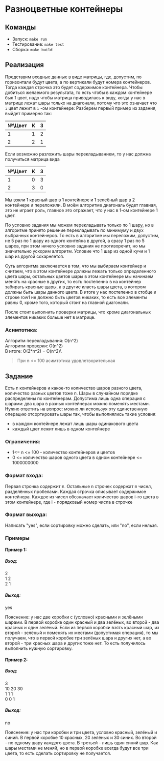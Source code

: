 # Разноцветные контейнеры

## Команды
- Запуск: 
``
make run
``
- Тестирование:
``
make test
``
- Сборка:
  ``
  make build
  ``
## Реализация

Представим входные данные в виде матрицы, где, допустим, по горизонтали будут цвета,
а по вертикали будут номера контейнеров. Тогда каждая строчка это будет содержимое контейнера.
Чтобы добиться желаемого результата, то есть чтобы в каждом контейнере был 1 цвет, надо чтобы
матрица приводилась к виду, когда у нас в матрице лежат шары только на диагонали, потому что это означает
что `i` цвет лежит в `i` -ом контейнере:
Разберем первый пример из задания, выйдет примерно так:

| №\Цвет | К | З |
|--------|---|---|
| 1      | 1 | 2 | 
| 2      | 2 | 1 | 

Если возможно разложить шары перекладыванием, то у нас должна получиться матрица вида

| №\Цвет | К | З |
|--------|---|---|
| 1      | 0 | 3 |
| 2      | 3 | 0 |

Мы взяли 1 красный шар в 1 контейнере и 1 зелеёный щар в 2 контейнере и переложили.
В моём алгоритме диагональ будет главная, это не играет роль, главное это отражает, что у нас в 1-ом контейнере 1 цвет.

По условию задания мы можем перекладывать только по 1 шару, но в алгоритме принято решение перекладывать по минимуму и
двух выбранных контейнеров. То есть в алгоритме мы переложим, допустим, не 5 раз по 1 шару из одного контейна в другой, 
а сразу 1 раз по 5 шаров, при этом ничего условию задания не противоречит, но мы значительно ускорим алгоритм. Условие
что 1 шар из одной кучи и 1 шар из другой сохарняется.

Суть алгоритма заключается в том, что мы выбираем контейнер и считаем, что в этом контейнере должны лежать только 
определенного цвета шары, остальных цветов шары в этом контейнере мы начинаем менять на красные в других, то есть 
постепенно в на контейнер забирать красные щары, а в другие класть шары цвета, в котором должны быть шары 
данного цвета. В итоге у нас постепенно в стобце и строке row1 не должно быть цветов никаких, то есть все элементы равны
0, кроме того, который стоит на главной диагонали.

После стоит выполнить проверки матрицы, что кроме диагональных элементов никаких больше нет в матрице. 

### Асимтотика:
Алгоритм перекладывания: O(n^2)\
Алгоритм проверки: O(n^2)\
В итоге: O(2*n^2) = O(n^2)\

> При n <= 100 асимтотика удовлетворительная


## Задание
Есть n контейнеров и какое-то количество шаров разного цвета, количество разных цветов тоже n. Шары в случайном порядке распределены по контейнерам. Допустима лишь одна операция с шарами: два шара в разных контейнерах можно поменять местами. Нужно ответить на вопрос: можно ли используя эту единственную операцию отсортировать шары так, чтобы выполнялись такие условия:
- в каждом контейнере лежат лишь шары одинакового цвета
- каждый цвет лежит лишь в одном контейнере

### Ограничения: 
- 1<= n <= 100 - количество контейнеров и цветов 
- 0 <= количество шаров одного цвета в одном контейнере <= 1000000000

### Формат входа: 
Первая строчка содержит n. Остальные n строчек содержат n чисел, разделённых пробелами. Каждая строчка описывает содержимое контейнера. Каждое из чисел обозначает количество шаров i-го цвета в этом контейнере, где i - порядковый номер числа в строчке
### Формат выхода: 
Написать "yes", если сортировку можно сделать, или "no", если нельзя.

### Примеры
#### Пример 1: 
##### Вход:
2\
1 2\
2 1

##### Выход: 
yes

Пояснение: у нас две коробки с (условно) красными и зелёными шарами. В первой коробке один красный и два зелёных, во второй - два красных и один зелёный. Если из первой коробки взять красный шар, из второй - зелёный и поменять их местами (допустимая операция), то мы получаем, что в первой коробке три зелёных шара и других нет, а во второй - три красных шара и других тоже нет. То есть получилось выполнить нужную сортировку.

#### Пример 2: 
##### Вход:
3\
10 20 30\
1 1 1\
0 0 1
##### Выход: 
no

Пояснение: у нас три коробки и три цвета, условно красный, зелёный и синий. В первой коробке 10 красных, 20 зелёных и 30 синих. Во второй - по одному шару каждого цвета. В третьей - лишь один синий шар. Как шары местами не меняй, но в первой коробке всегда будут все три цвета, то есть сделать сортировку не получается.
